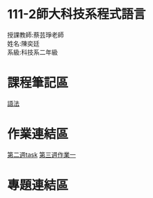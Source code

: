 # 111-2師大科技系程式語言
授課教師:蔡芸琤老師\
姓名:陳奕廷\
系級:科技系二年級

# 課程筆記區
[語法](https://markdown.tw/)

# 作業連結區
[第二週task](https://github.com/Tommy3883/111-2PL/blob/main/Untitled.ipynb)
[第三週作業一](https://github.com/Tommy3883/111-2PL/commit/e857ff823f95b9810f9de75d6a08830d80dd150a)

# 專題連結區
